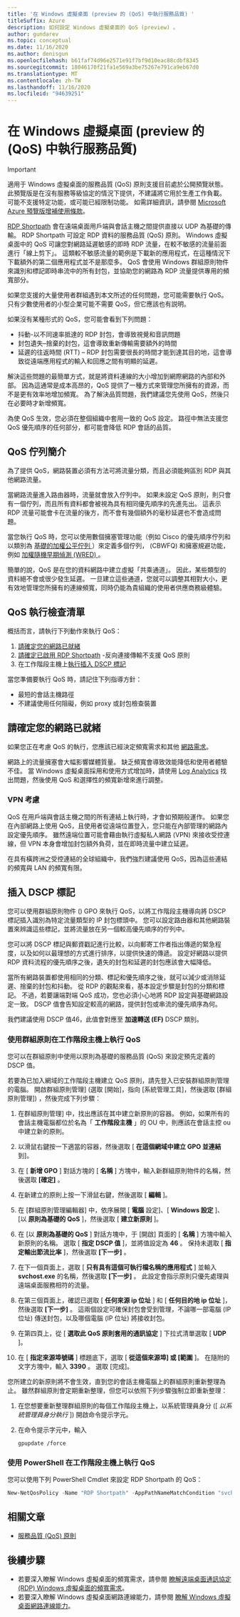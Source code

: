 ```yaml
---
title: '在 Windows 虛擬桌面 (preview 的 (QoS) 中執行服務品質) '
titleSuffix: Azure
description: 如何設定 Windows 虛擬桌面的 QoS (preview) 。
author: gundarev
ms.topic: conceptual
ms.date: 11/16/2020
ms.author: denisgun
ms.openlocfilehash: b61faf74d96e2571e91f7bf9d10eac88cdbf8345
ms.sourcegitcommit: 18046170f21fa1e569a3be75267e791ca9eb67d0
ms.translationtype: MT
ms.contentlocale: zh-TW
ms.lasthandoff: 11/16/2020
ms.locfileid: "94639251"
---
```

# <a name="implement-quality-of-service-qos-for-windows-virtual-desktop-preview"></a>在 Windows 虛擬桌面 (preview 的 (QoS) 中執行服務品質) 

> [!IMPORTANT]
> 適用于 Windows 虛擬桌面的服務品質 (QoS) 原則支援目前處於公開預覽狀態。
> 此預覽版是在沒有服務等級協定的情況下提供，不建議將它用於生產工作負載。 可能不支援特定功能，或可能已經限制功能。
> 如需詳細資訊，請參閱 [Microsoft Azure 預覽版增補使用條款](https://azure.microsoft.com/support/legal/preview-supplemental-terms/)。

[RDP Shortpath](./shortpath.md) 會在遠端桌面用戶端與會話主機之間提供直接以 UDP 為基礎的傳輸。 RDP Shortpath 可設定 RDP 資料的服務品質 (QoS) 原則。
Windows 虛擬桌面中的 QoS 可讓您對網路延遲敏感的即時 RDP 流量，在較不敏感的流量前面進行「線上剪下」。 這類較不敏感流量的範例是下載新的應用程式，在這種情況下下載額外的第二個應用程式並不是那麼多。 QoS 會使用 Windows 群組原則物件來識別和標記即時串流中的所有封包，並協助您的網路為 RDP 流量提供專用的頻寬部分。

如果您支援的大量使用者群組遇到本文所述的任何問題，您可能需要執行 QoS。 只有少數使用者的小型企業可能不需要 QoS，但它應該也有説明。

如果沒有某種形式的 QoS，您可能會看到下列問題：

* 抖動-以不同速率抵達的 RDP 封包，會導致視覺和音訊問題
* 封包遺失–捨棄的封包，這會導致重新傳輸需要額外的時間
* 延遲的往返時間 (RTT) – RDP 封包需要很長的時間才能到達其目的地，這會導致從遠端應用程式的輸入和回應之間有明顯的延遲。

解決這些問題的最簡單方式，就是將資料連線的大小增加到網際網路的內部和外部。 因為這通常是成本高昂的，QoS 提供了一種方式來管理您所擁有的資源，而不是更有效率地增加頻寬。 為了解決品質問題，我們建議您先使用 QoS，然後只在必要時才新增頻寬。

為使 QoS 生效，您必須在整個組織中套用一致的 QoS 設定。 路徑中無法支援您 QoS 優先順序的任何部分，都可能會降低 RDP 會話的品質。

## <a name="introduction-to-qos-queues"></a>QoS 佇列簡介

為了提供 QoS，網路裝置必須有方法可將流量分類，而且必須能夠區別 RDP 與其他網路流量。

當網路流量進入路由器時，流量就會放入佇列中。 如果未設定 QoS 原則，則只會有一個佇列，而且所有資料都會被視為具有相同優先順序的先進先出。 這表示 RDP 流量可能會卡在流量的後方，而不會有幾個額外的毫秒延遲也不會造成問題。

當您執行 QoS 時，您可以使用數個擁塞管理功能（例如 Cisco 的優先順序佇列和以類別為 [基礎的加權公平佇列 ](https://www.cisco.com/en/US/docs/ios/12_0t/12_0t5/feature/guide/cbwfq.html#wp17641) ）來定義多個佇列， (CBWFQ) 和擁塞規避功能，例如 [加權隨機早期偵測 (WRED) ](https://www.cisco.com/c/en/us/td/docs/ios-xml/ios/qos_conavd/configuration/15-mt/qos-conavd-15-mt-book/qos-conavd-cfg-wred.html)。

簡單的說，QoS 是在您的資料網路中建立虛擬「共乘通道」。 因此，某些類型的資料絕不會或很少發生延遲。 一旦建立這些通道，您就可以調整其相對大小，更有效地管理您所擁有的連線頻寬，同時仍能為貴組織的使用者供應商務級體驗。

## <a name="qos-implementation-checklist"></a>QoS 執行檢查清單

概括而言，請執行下列動作來執行 QoS：

1. [請確定您的網路已就緒](#make-sure-your-network-is-ready)
2. [請確定已啟用 RDP Shortpath](./shortpath.md) -反向連接傳輸不支援 QoS 原則
3. 在工作階段主機上[執行插入 DSCP 標記](#insert-dscp-markers)

當您準備要執行 QoS 時，請記住下列指導方針：

* 最短的會話主機路徑
* 不建議使用任何阻礙，例如 proxy 或封包檢查裝置

## <a name="make-sure-your-network-is-ready"></a>請確定您的網路已就緒

如果您正在考慮 QoS 的執行，您應該已經決定頻寬需求和其他 [網路需求](/windows-server/remote/remote-desktop-services/network-guidance?context=/azure/virtual-desktop/context/context)。
  
網路上的流量擁塞會大幅影響媒體質量。 缺乏頻寬會導致效能降低和使用者體驗不佳。 當 Windows 虛擬桌面採用和使用方式增加時，請使用 [Log Analytics](./diagnostics-log-analytics.md) 找出問題，然後使用 QoS 和選擇性的頻寬新增來進行調整。

### <a name="vpn-considerations"></a>VPN 考慮

QoS 在用戶端與會話主機之間的所有連結上執行時，才會如預期般運作。 如果您在內部網路上使用 QoS，且使用者從遠端位置登入，您只能在內部管理的網路內設定優先順序。 雖然遠端位置可能會藉由執行虛擬私人網路 (VPN) 來接收受控連線，但 VPN 本身會增加封包額外負荷，並在即時流量中建立延遲。

在具有橫跨洲之受控連結的全球組織中，我們強烈建議使用 QoS，因為這些連結的頻寬與 LAN 的頻寬有限。

## <a name="insert-dscp-markers"></a>插入 DSCP 標記

您可以使用群組原則物件 () GPO 來執行 QoS，以將工作階段主機導向將 DSCP 標記插入識別為特定流量類型的 IP 封包標頭中。 您可以設定路由器和其他網路裝置來辨識這些標記，並將流量放在另一個較高優先順序的佇列中。

您可以將 DSCP 標記與郵資戳記進行比較，以向郵寄工作者指出傳遞的緊急程度，以及如何以最理想的方式進行排序，以提供快速的傳遞。 設定好網路以提供 RDP 資料流程的優先順序之後，遺失的封包和延遲的封包應該會大幅降低。

當所有網路裝置都使用相同的分類、標記和優先順序之後，就可以減少或消除延遲、捨棄的封包和抖動。 從 RDP 的觀點來看，基本設定步驟是封包的分類和標記。 不過，若要讓端對端 QoS 成功，您也必須小心地將 RDP 設定與基礎網路設定一致。
DSCP 值會告知設定較高的網路，提供封包或串流的優先順序為何。

我們建議使用 DSCP 值46，此值會對應至 **加速轉送 (EF)** DSCP 類別。

### <a name="implement-qos-on-session-host-using-group-policy"></a>使用群組原則在工作階段主機上執行 QoS

您可以在群組原則中使用以原則為基礎的服務品質 (QoS) 來設定預先定義的 DSCP 值。

若要為已加入網域的工作階段主機建立 QoS 原則，請先登入已安裝群組原則管理的電腦。 開啟群組原則管理] (選取 [開始]，指向 [系統管理工具]，然後選取 [群組原則管理]) ，然後完成下列步驟：

1. 在群組原則管理] 中，找出應該在其中建立新原則的容器。 例如，如果所有的會話主機電腦都位於名為「 **工作階段主機** 」的 OU 中，則應該在會話主控 ou 中建立新的原則。

2. 以滑鼠右鍵按一下適當的容器，然後選取 [ **在這個網域中建立 GPO 並連結** 到]。

3. 在 [ **新增 GPO** ] 對話方塊的 [ **名稱** ] 方塊中，輸入新群組原則物件的名稱，然後選取 **[確定]** 。

4. 在新建立的原則上按一下滑鼠右鍵，然後選取 [ **編輯** ]。

5. 在 [群組原則管理編輯器] 中，依序展開 [ **電腦** 設定]、[ **Windows 設定** ]、[以 **原則為基礎的 QoS** ]，然後選取 [ **建立新原則** ]。

6. 在 [以 **原則為基礎的 QoS** ] 對話方塊中，于 [開啟] 頁面的 [ **名稱** ] 方塊中輸入新原則的名稱。 選取 [ **指定 DSCP 值** ]，並將值設定為 **46** 。 保持未選取 [ **指定輸出節流比率** ]，然後選取 **[下一步]** 。

7. 在下一個頁面上，選取 [ **只有具有這個可執行檔名稱的應用程式** ] 並輸入 **svchost.exe** 的名稱，然後選取 **[下一步]** 。 此設定會指示原則只優先處理與遠端桌面服務相符的流量。

8. 在第三個頁面上，確認已選取 [ **任何來源 ip 位址** ] 和 [ **任何目的地 ip 位址** ]，然後選取 **[下一步]** 。 這兩個設定可確保封包會受到管理，不論哪一部電腦 (IP 位址) 傳送封包，以及哪個電腦 (IP 位址) 將接收封包。

9. 在第四頁上，從 [ **選取此 QoS 原則套用的通訊協定** ] 下拉式清單選取 [ **UDP** ]。

10. 在 [ **指定來源埠號碼** ] 標題底下，選取 [ **從這個來源埠] 或 [範圍** ]。 在隨附的文字方塊中，輸入 **3390** 。 選取 [完成]。

您所建立的新原則將不會生效，直到您的會話主機電腦上的群組原則重新整理為止。 雖然群組原則會定期重新整理，但您可以依照下列步驟強制立即重新整理：

1. 在您想要重新整理群組原則的每個工作階段主機上，以系統管理員身分 ([ *以系統管理員身分執行* ]) 開啟命令提示字元。

1. 在命令提示字元中，輸入

   ```console
   gpupdate /force
   ```

### <a name="implement-qos-on-session-host-using-powershell"></a>使用 PowerShell 在工作階段主機上執行 QoS

您可以使用下列 PowerShell Cmdlet 來設定 RDP Shortpath 的 QoS：

```powershell
New-NetQosPolicy -Name "RDP Shortpath" -AppPathNameMatchCondition "svchost.exe" -IPProtocolMatchCondition UDP -IPSrcPortStartMatchCondition 3390 -IPSrcPortEndMatchCondition 3390 -DSCPAction 46 -NetworkProfile All
```

## <a name="related-articles"></a>相關文章

* [服務品質 (QoS) 原則](/windows-server/networking/technologies/qos/qos-policy-top)

## <a name="next-steps"></a>後續步驟

* 若要深入瞭解 Windows 虛擬桌面的頻寬需求，請參閱 [瞭解遠端桌面通訊協定 (RDP) Windows 虛擬桌面的頻寬需求](rdp-bandwidth.md)。
* 若要深入瞭解 Windows 虛擬桌面網路連線能力，請參閱 [瞭解 Windows 虛擬桌面網路連線能力](network-connectivity.md)。
